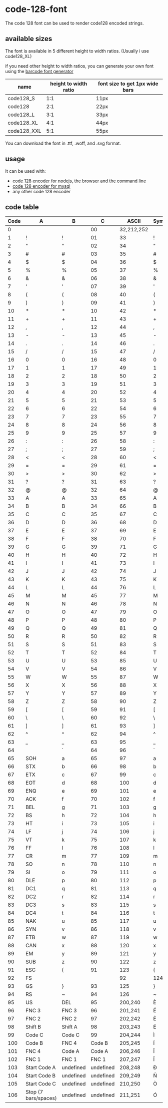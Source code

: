 # code-128-font

The code 128 font can be used to render code128 encoded strings.

## available sizes

The font is available in 5 different height to width ratios.
(Usually i use code128_XL)

if you need other height to width ratios, you can generate your own font using the [barcode font generator](test)

| name | height to width ratio | font size to get 1px wide bars |
| --- | --- | --- |
| code128_S | 1:1 | 11px |
| code128 | 2:1 | 22px |
| code128_L | 3:1 | 33px |
| code128_XL | 4:1 | 44px |
| code128_XXL | 5:1 | 55px |

You can download the font in .ttf, .woff, and .svg format.

## usage

It can be used with:

* [code 128 encoder for nodejs, the browser and the command line](https://github.com/Holger-Will/code-128-encoder)
* [code 128 encoder for mysql](https://github.com/Holger-Will/code-128-encoder)
* any other code 128 encoder

## code table

| Code | A | B | C | ASCII | Symbol | Bars and Spaces | Weights | encoded |
| --- | --- | --- | --- | --- | --- | --- | --- | --- |
| 0 |   |   | 00 | 32,212,252 |   | 11011001100 | 212222 |██ ██  ██   |
| 1 | ! | ! | 01 | 33 | ! | 11001101100 | 222122 |██  ██ ██   |
| 2 | " | " | 02 | 34 | " | 11001100110 | 222221 |██  ██  ██  |
| 3 | # | # | 03 | 35 | # | 10010011000 | 121223 |█  █  ██    |
| 4 | $ | $ | 04 | 36 | $ | 10010001100 | 121322 |█  █   ██   |
| 5 | % | % | 05 | 37 | % | 10001001100 | 131222 |█   █  ██   |
| 6 | & | & | 06 | 38 | & | 10011001000 | 122213 |█  ██  █    |
| 7 | ' | ' | 07 | 39 | ' | 10011000100 | 122312 |█  ██   █   |
| 8 | ( | ( | 08 | 40 | ( | 10001100100 | 132212 |█   ██  █   |
| 9 | ) | ) | 09 | 41 | ) | 11001001000 | 221213 |██  █  █    |
| 10 | * | * | 10 | 42 | * | 11001000100 | 221312 |██  █   █   |
| 11 | + | + | 11 | 43 | + | 11000100100 | 231212 |██   █  █   |
| 12 | , | , | 12 | 44 | , | 10110011100 | 112232 |█ ██  ███   |
| 13 | - | - | 13 | 45 | - | 10011011100 | 122132 |█  ██ ███   |
| 14 | . | . | 14 | 46 | . | 10011001110 | 122231 |█  ██  ███  |
| 15 | / | / | 15 | 47 | / | 10111001100 | 113222 |█ ███  ██   |
| 16 | 0 | 0 | 16 | 48 | 0 | 10011101100 | 123122 |█  ███ ██   |
| 17 | 1 | 1 | 17 | 49 | 1 | 10011100110 | 123221 |█  ███  ██  |
| 18 | 2 | 2 | 18 | 50 | 2 | 11001110010 | 223211 |██  ███  █  |
| 19 | 3 | 3 | 19 | 51 | 3 | 11001011100 | 221132 |██  █ ███   |
| 20 | 4 | 4 | 20 | 52 | 4 | 11001001110 | 221231 |██  █  ███  |
| 21 | 5 | 5 | 21 | 53 | 5 | 11011100100 | 213212 |██ ███  █   |
| 22 | 6 | 6 | 22 | 54 | 6 | 11001110100 | 223112 |██  ███ █   |
| 23 | 7 | 7 | 23 | 55 | 7 | 11101101110 | 312131 |███ ██ ███  |
| 24 | 8 | 8 | 24 | 56 | 8 | 11101001100 | 311222 |███ █  ██   |
| 25 | 9 | 9 | 25 | 57 | 9 | 11100101100 | 321122 |███  █ ██   |
| 26 | : | : | 26 | 58 | : | 11100100110 | 321221 |███  █  ██  |
| 27 | ; | ; | 27 | 59 | ; | 11101100100 | 312212 |███ ██  █   |
| 28 | < | < | 28 | 60 | < | 11100110100 | 322112 |███  ██ █   |
| 29 | = | = | 29 | 61 | = | 11100110010 | 322211 |███  ██  █  |
| 30 | > | > | 30 | 62 | > | 11011011000 | 212123 |██ ██ ██    |
| 31 | ? | ? | 31 | 63 | ? | 11011000110 | 212321 |██ ██   ██  |
| 32 | @ | @ | 32 | 64 | @ | 11000110110 | 232121 |██   ██ ██  |
| 33 | A | A | 33 | 65 | A | 10100011000 | 111323 |█ █   ██    |
| 34 | B | B | 34 | 66 | B | 10001011000 | 131123 |█   █ ██    |
| 35 | C | C | 35 | 67 | C | 10001000110 | 131321 |█   █   ██  |
| 36 | D | D | 36 | 68 | D | 10110001000 | 112313 |█ ██   █    |
| 37 | E | E | 37 | 69 | E | 10001101000 | 132113 |█   ██ █    |
| 38 | F | F | 38 | 70 | F | 10001100010 | 132311 |█   ██   █  |
| 39 | G | G | 39 | 71 | G | 11010001000 | 211313 |██ █   █    |
| 40 | H | H | 40 | 72 | H | 11000101000 | 231113 |██   █ █    |
| 41 | I | I | 41 | 73 | I | 11000100010 | 231311 |██   █   █  |
| 42 | J | J | 42 | 74 | J | 10110111000 | 112133 |█ ██ ███    |
| 43 | K | K | 43 | 75 | K | 10110001110 | 112331 |█ ██   ███  |
| 44 | L | L | 44 | 76 | L | 10001101110 | 132131 |█   ██ ███  |
| 45 | M | M | 45 | 77 | M | 10111011000 | 113123 |█ ███ ██    |
| 46 | N | N | 46 | 78 | N | 10111000110 | 113321 |█ ███   ██  |
| 47 | O | O | 47 | 79 | O | 10001110110 | 133121 |█   ███ ██  |
| 48 | P | P | 48 | 80 | P | 11101110110 | 313121 |███ ███ ██  |
| 49 | Q | Q | 49 | 81 | Q | 11010001110 | 211331 |██ █   ███  |
| 50 | R | R | 50 | 82 | R | 11000101110 | 231131 |██   █ ███  |
| 51 | S | S | 51 | 83 | S | 11011101000 | 213113 |██ ███ █    |
| 52 | T | T | 52 | 84 | T | 11011100010 | 213311 |██ ███   █  |
| 53 | U | U | 53 | 85 | U | 11011101110 | 213131 |██ ███ ███  |
| 54 | V | V | 54 | 86 | V | 11101011000 | 311123 |███ █ ██    |
| 55 | W | W | 55 | 87 | W | 11101000110 | 311321 |███ █   ██  |
| 56 | X | X | 56 | 88 | X | 11100010110 | 331121 |███   █ ██  |
| 57 | Y | Y | 57 | 89 | Y | 11101101000 | 312113 |███ ██ █    |
| 58 | Z | Z | 58 | 90 | Z | 11101100010 | 312311 |███ ██   █  |
| 59 | [ | [ | 59 | 91 | [ | 11100011010 | 332111 |███   ██ █  |
| 60 | \ | \ | 60 | 92 | \ | 11101111010 | 314111 |███ ████ █  |
| 61 | ] | ] | 61 | 93 | ] | 11001000010 | 221411 |██  █    █  |
| 62 | ^ | ^ | 62 | 94 | ^ | 11110001010 | 431111 |████   █ █  |
| 63 | _ | _ | 63 | 95 | _ | 10100110000 | 111224 |█ █  ██     |
| 64 |  | ` | 64 | 96 | ` | 10100001100 | 111422 |█ █    ██   |
| 65 | SOH | a | 65 | 97 | a | 10010110000 | 121124 |█  █ ██     |
| 66 | STX | b | 66 | 98 | b | 10010000110 | 121421 |█  █    ██  |
| 67 | ETX | c | 67 | 99 | c | 10000101100 | 141122 |█    █ ██   |
| 68 | EOT | d | 68 | 100 | d | 10000100110 | 141221 |█    █  ██  |
| 69 | ENQ | e | 69 | 101 | e | 10110010000 | 112214 |█ ██  █     |
| 70 | ACK | f | 70 | 102 | f | 10110000100 | 112412 |█ ██    █   |
| 71 | BEL | g | 71 | 103 | g | 10011010000 | 122114 |█  ██ █     |
| 72 | BS | h | 72 | 104 | h | 10011000010 | 122411 |█  ██    █  |
| 73 | HT | i | 73 | 105 | i | 10000110100 | 142112 |█    ██ █   |
| 74 | LF | j | 74 | 106 | j | 10000110010 | 142211 |█    ██  █  |
| 75 | VT | k | 75 | 107 | k | 11000010010 | 241211 |██    █  █  |
| 76 | FF | l | 76 | 108 | l | 11001010000 | 221114 |██  █ █     |
| 77 | CR | m | 77 | 109 | m | 11110111010 | 413111 |████ ███ █  |
| 78 | SO | n | 78 | 110 | n | 11000010100 | 241112 |██    █ █   |
| 79 | SI | o | 79 | 111 | o | 10001111010 | 134111 |█   ████ █  |
| 80 | DLE | p | 80 | 112 | p | 10100111100 | 111242 |█ █  ████   |
| 81 | DC1 | q | 81 | 113 | q | 10010111100 | 121142 |█  █ ████   |
| 82 | DC2 | r | 82 | 114 | r | 10010011110 | 121241 |█  █  ████  |
| 83 | DC3 | s | 83 | 115 | s | 10111100100 | 114212 |█ ████  █   |
| 84 | DC4 | t | 84 | 116 | t | 10011110100 | 124112 |█  ████ █   |
| 85 | NAK | u | 85 | 117 | u | 10011110010 | 124211 |█  ████  █  |
| 86 | SYN | v | 86 | 118 | v | 11110100100 | 411212 |████ █  █   |
| 87 | ETB | w | 87 | 119 | w | 11110010100 | 421112 |████  █ █   |
| 88 | CAN | x | 88 | 120 | x | 11110010010 | 421211 |████  █  █  |
| 89 | EM | y | 89 | 121 | y | 11011011110 | 212141 |██ ██ ████  |
| 90 | SUB | z | 90 | 122 | z | 11011110110 | 214121 |██ ████ ██  |
| 91 | ESC | { | 91 | 123 | { | 11110110110 | 412121 |████ ██ ██  |
| 92 | FS | | | 92 | 124 | | | 10101111000 | 111143 |█ █ ████    |
| 93 | GS | } | 93 | 125 | } | 10100011110 | 111341 |█ █   ████  |
| 94 | RS | ~ | 94 | 126 | ~ | 10001011110 | 131141 |█   █ ████  |
| 95 | US | DEL | 95 | 200,240 | È | 10111101000 | 114113 |█ ████ █    |
| 96 | FNC 3 | FNC 3 | 96 | 201,241 | É | 10111100010 | 114311 |█ ████   █  |
| 97 | FNC 2 | FNC 2 | 97 | 202,242 | Ê | 11110101000 | 411113 |████ █ █    |
| 98 | Shift B | Shift A | 98 | 203,243 | Ë | 11110100010 | 411311 |████ █   █  |
| 99 | Code C | Code C | 99 | 204,244 | Ì | 10111011110 | 113141 |█ ███ ████  |
| 100 | Code B | FNC 4 | Code B | 205,245 | Í | 10111101110 | 114131 |█ ████ ███  |
| 101 | FNC 4 | Code A | Code A | 206,246 | Î | 11101011110 | 311141 |███ █ ████  |
| 102 | FNC 1 | FNC 1 | FNC 1 | 207,247 | Ï | 11110101110 | 411131 |████ █ ███  |
| 103 | Start Code A | undefined | undefined | 208,248 | Ð | 11010000100 | 211412 |██ █    █   |
| 104 | Start Code B | undefined | undefined | 209,249 | Ñ | 11010010000 | 211214 |██ █  █     |
| 105 | Start Code C | undefined | undefined | 210,250 | Ò | 11010011100 | 211232 |██ █  ███   |
| 106 | Stop (7 bars/spaces) | undefined | undefined | 211,251 | Ó | 1100011101011 | 2331112 |██   ███ █ ██ |
